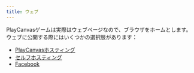 ```yaml
---
title: ウェブ
---
```


PlayCanvasゲームは実際はウェブページなので、ブラウザをホームとします。 ウェブに公開する際にはいくつかの選択肢があります：

* [PlayCanvasホスティング][1]
* [セルフホスティング][2]
* [Facebook][3]

[1]: /user-manual/editor/publishing/web/playcanvas-hosting
[2]: /user-manual/editor/publishing/web/self-hosting
[3]: /user-manual/editor/publishing/web/facebook

